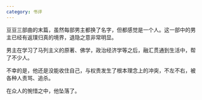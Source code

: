 ```yaml
---
category: 书评
---
```


豆豆三部曲的末篇，虽然每部男主都换了名字，但都感觉是一个人。这一部中的男主已经有返璞归真的境界，退隐之意非常明显。

男主在学习了马列主义的原著、佛学，政治经济学等之后，融汇贯通到生活中，帮了不少人。

不幸的是，他还是没能收住自己，与权贵发生了根本理念上的冲突，不左不右，被各种人责骂、追杀。

在众人的惋惜之中，他坠落了。